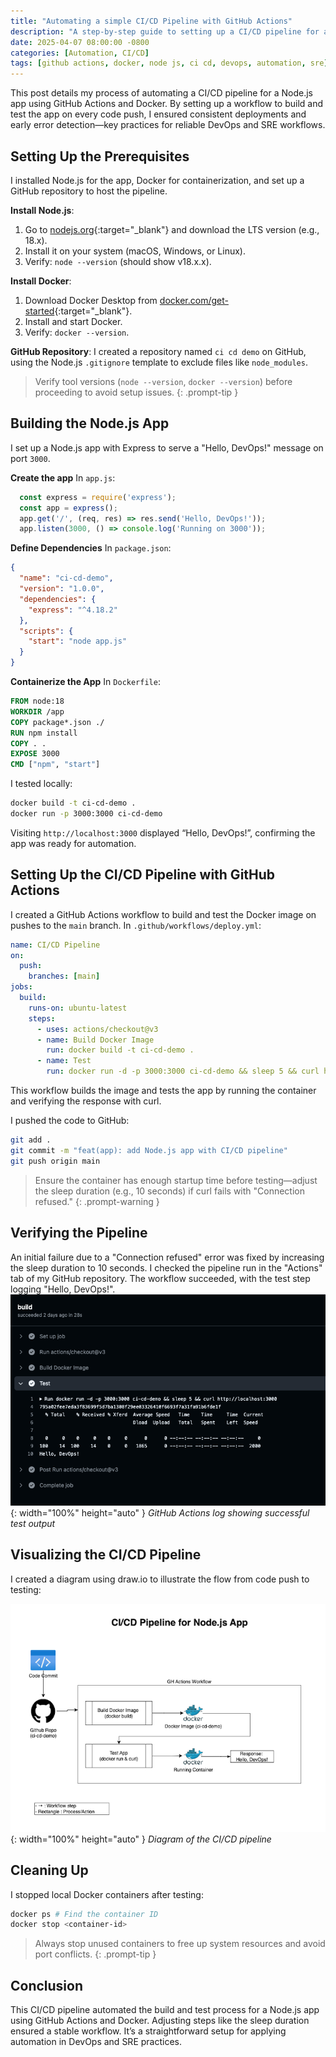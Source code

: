 ```yaml
---
title: "Automating a simple CI/CD Pipeline with GitHub Actions"
description: "A step-by-step guide to setting up a CI/CD pipeline for a Node.js app using GitHub Actions and Docker."
date: 2025-04-07 08:00:00 -0800
categories: [Automation, CI/CD]
tags: [github actions, docker, node js, ci cd, devops, automation, sre]
---
```


This post details my process of automating a CI/CD pipeline for a Node.js app using GitHub Actions and Docker. By setting up a workflow to build and test the app on every code push, I ensured consistent deployments and early error detection—key practices for reliable DevOps and SRE workflows.

## Setting Up the Prerequisites
I installed Node.js for the app, Docker for containerization, and set up a GitHub repository to host the pipeline.

**Install Node.js**:
1. Go to [nodejs.org](https://nodejs.org){:target="_blank"} and download the LTS version (e.g., 18.x).
2. Install it on your system (macOS, Windows, or Linux).
3. Verify: `node --version` (should show v18.x.x).

**Install Docker**:
1. Download Docker Desktop from [docker.com/get-started](https://www.docker.com/get-started){:target="_blank"}.
2. Install and start Docker.
3. Verify: `docker --version`.

**GitHub Repository**: I created a repository named `ci cd demo` on GitHub, using the Node.js `.gitignore` template to exclude files like `node_modules`.

> Verify tool versions (`node --version`, `docker --version`) before proceeding to avoid setup issues.
{: .prompt-tip }

## Building the Node.js App
I set up a Node.js app with Express to serve a "Hello, DevOps!" message on port `3000`.

**Create the app** 
In `app.js`:
```javascript
  const express = require('express');
  const app = express();
  app.get('/', (req, res) => res.send('Hello, DevOps!'));
  app.listen(3000, () => console.log('Running on 3000'));
```

**Define Dependencies** 
In `package.json`:
```json
{
  "name": "ci-cd-demo",
  "version": "1.0.0",
  "dependencies": {
    "express": "^4.18.2"
  },
  "scripts": {
    "start": "node app.js"
  }
}
```

**Containerize the App** 
In `Dockerfile`:
```dockerfile
FROM node:18
WORKDIR /app
COPY package*.json ./
RUN npm install
COPY . .
EXPOSE 3000
CMD ["npm", "start"]
```

I tested locally:
```bash
docker build -t ci-cd-demo .
docker run -p 3000:3000 ci-cd-demo
```

Visiting `http://localhost:3000` displayed “Hello, DevOps!”, confirming the app was ready for automation.

## Setting Up the CI/CD Pipeline with GitHub Actions
I created a GitHub Actions workflow to build and test the Docker image on pushes to the `main` branch. In `.github/workflows/deploy.yml`:
```yaml
name: CI/CD Pipeline
on:
  push:
    branches: [main]
jobs:
  build:
    runs-on: ubuntu-latest
    steps:
      - uses: actions/checkout@v3
      - name: Build Docker Image
        run: docker build -t ci-cd-demo .
      - name: Test
        run: docker run -d -p 3000:3000 ci-cd-demo && sleep 5 && curl http://localhost:3000
```

This workflow builds the image and tests the app by running the container and verifying the response with curl.

I pushed the code to GitHub:
```bash
git add .
git commit -m "feat(app): add Node.js app with CI/CD pipeline"
git push origin main
```
> Ensure the container has enough startup time before testing—adjust the sleep duration (e.g., 10 seconds) if curl fails with "Connection refused."
{: .prompt-warning }

## Verifying the Pipeline
An initial failure due to a "Connection refused" error was fixed by increasing the sleep duration to 10 seconds. I checked the pipeline run in the "Actions" tab of my GitHub repository. The workflow succeeded, with the test step logging "Hello, DevOps!".
![Desktop View](/assets/img/posts/20250407/test-success.png){: width="100%" height="auto" }
_GitHub Actions log showing successful test output_

## Visualizing the CI/CD Pipeline
I created a diagram using draw.io to illustrate the flow from code push to testing:

![Desktop View](/assets/img/posts/20250407/ci-cd-demo.png){: width="100%" height="auto" }
_Diagram of the CI/CD pipeline_

## Cleaning Up
I stopped local Docker containers after testing:
```bash
docker ps # Find the container ID
docker stop <container-id>
```

> Always stop unused containers to free up system resources and avoid port conflicts.
{: .prompt-tip }

## Conclusion
This CI/CD pipeline automated the build and test process for a Node.js app using GitHub Actions and Docker. Adjusting steps like the sleep duration ensured a stable workflow. It’s a straightforward setup for applying automation in DevOps and SRE practices.